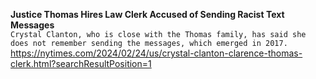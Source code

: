 **Justice Thomas Hires Law Clerk Accused of Sending Racist Text Messages**\
`Crystal Clanton, who is close with the Thomas family, has said she does not remember sending the messages, which emerged in 2017.`\
https://nytimes.com/2024/02/24/us/crystal-clanton-clarence-thomas-clerk.html?searchResultPosition=1

